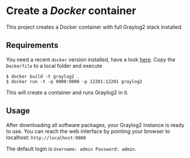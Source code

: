 Create a *Docker* container
==================================
This project creates a Docker container with full Graylog2 stack installed.

Requirements
------------
You need a recent `docker` version installed, have a look [here](https://docs.docker.com/installation/).
Copy the `Dockerfile` to a local folder and execute

```shell
$ docker build -t graylog2 .
$ docker run -t -p 9000:9000 -p 12201:12201 graylog2
```

This will create a container and runs Graylog2 in it.

Usage
-----
After downloading all software packages, your Graylog2 instance is ready to use.
You can reach the web interface by pointing your browser to localhost: `http://localhost:9000`

The default login is `Username: admin Password: admin`.
